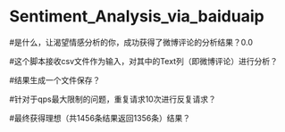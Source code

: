 # Sentiment_Analysis_via_baiduaip

#是什么，让渴望情感分析的你，成功获得了微博评论的分析结果？0.0

#这个脚本接收csv文件作为输入，对其中的Text列（即微博评论）进行分析？

#结果生成一个文件保存？

#针对于qps最大限制的问题，重复请求10次进行反复请求？

#最终获得理想（共1456条结果返回1356条）结果？
